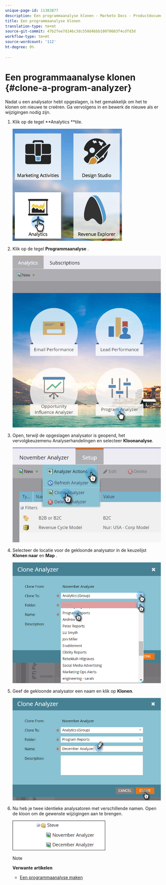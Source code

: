 ```yaml
---
unique-page-id: 11383877
description: Een programmaanalyse klonen - Marketo Docs - Productdocumentatie
title: Een programmaanalyse klonen
translation-type: tm+mt
source-git-commit: 47b2fee7d146c3dc558d4bbb10070683f4cdfd3d
workflow-type: tm+mt
source-wordcount: '112'
ht-degree: 0%

---
```



# Een programmaanalyse klonen {#clone-a-program-analyzer}

Nadat u een analysator hebt opgeslagen, is het gemakkelijk om het te klonen om nieuwe te creëren. Ga vervolgens in en bewerk de nieuwe als er wijzigingen nodig zijn.

1. Klik op de tegel **Analytics **tile.

   ![](assets/2017-05-01-08-20-37.png)

1. Klik op de tegel **Programmaanalyse** .

   ![](assets/program-analyzer-icon-hand.png)

1. Open, terwijl de opgeslagen analysator is geopend, het vervolgkeuzemenu Analyserhandelingen en selecteer **Kloonanalyse**.

   ![](assets/image2016-10-31-16-3a12-3a6.png)

1. Selecteer de locatie voor de gekloonde analysator in de keuzelijst **Klonen naar** en **Map** .

   ![](assets/image2016-10-31-16-3a13-3a42.png)

1. Geef de gekloonde analysator een naam en klik op **Klonen**.

   ![](assets/image2016-10-31-16-3a15-3a15.png)

1. Nu heb je twee identieke analysatoren met verschillende namen. Open de kloon om de gewenste wijzigingen aan te brengen.

   ![](assets/image2016-10-31-16-3a17-3a11.png)

   >[!NOTE]
   >
   >**Verwante artikelen**
   >
   >    
   >    
   >    * [Een programmaanalyse maken](create-a-program-analyzer.md)


